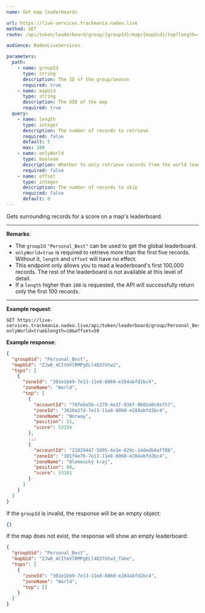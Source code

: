 ```yaml
---
name: Get map leaderboards

url: https://live-services.trackmania.nadeo.live
method: GET
route: /api/token/leaderboard/group/{groupId}/map/{mapUid}/top?length={length}&onlyWorld={onlyWorld}&offset={offset}

audience: NadeoLiveServices

parameters:
  path:
    - name: groupId
      type: string
      description: The ID of the group/season
      required: true
    - name: mapUid
      type: string
      description: The UID of the map
      required: true
  query:
    - name: length
      type: integer
      description: The number of records to retrieve
      required: false
      default: 5
      max: 100
    - name: onlyWorld
      type: boolean
      description: Whether to only retrieve records from the world leaderboard
      required: false
    - name: offset
      type: integer
      description: The number of records to skip
      required: false
      default: 0
---
```


Gets surrounding records for a score on a map's leaderboard.

---

**Remarks**:
- The `groupId` `"Personal_Best"` can be used to get the global leaderboard.
- `onlyWorld=true` is required to retrieve more than the first five records. Without it, `length` and `offset` will have no effect.
- This endpoint only allows you to read a leaderboard's first 100,000 records. The rest of the leaderboard is not available at this level of detail.
- If a `length` higher than `100` is requested, the API will successfully return only the first 100 records.

---

**Example request**:
```plain
GET https://live-services.trackmania.nadeo.live/api/token/leaderboard/group/Personal_Best/map/ZJw6_4CItmVlRMPgELl4Q37Utw2/top?onlyWorld=true&length=10&offset=50
```

**Example response**:
```json
{
  "groupUid": "Personal_Best",
  "mapUid": "ZJw6_4CItmVlRMPgELl4Q37Utw2",
  "tops": [
    {
      "zoneId": "301e1b69-7e13-11e8-8060-e284abfd2bc4",
      "zoneName": "World",
      "top": [
        {
          "accountId": "70febe5b-c279-4e1f-936f-0b02a0c6e757",
          "zoneId": "3020a27d-7e13-11e8-8060-e284abfd2bc4",
          "zoneName": "Norway",
          "position": 51,
          "score": 53156
        },
        ...
        {
          "accountId": "21029447-5895-4e1e-829c-14dedb4af788",
          "zoneId": "301f4e76-7e13-11e8-8060-e284abfd2bc4",
          "zoneName": "Olomoucký kraj",
          "position": 60,
          "score": 53181
        }
      ]
    }
  ]
}
```

If the `groupId` is invalid, the response will be an empty object:

```json
{}
```

If the map does not exist, the response will show an empty leaderboard:

```json
{
  "groupUid": "Personal_Best",
  "mapUid": "ZJw6_4CItmVlRMPgELl4Q37Utw2_fake",
  "tops": [
    {
      "zoneId": "301e1b69-7e13-11e8-8060-e284abfd2bc4",
      "zoneName": "World",
      "top": []
    }
  ]
}
```
